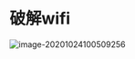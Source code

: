 # 破解wifi



![image-20201024100509256](https://gitee.com/zhouyuanmin/images/raw/master/imgs/20201024100509.png)
